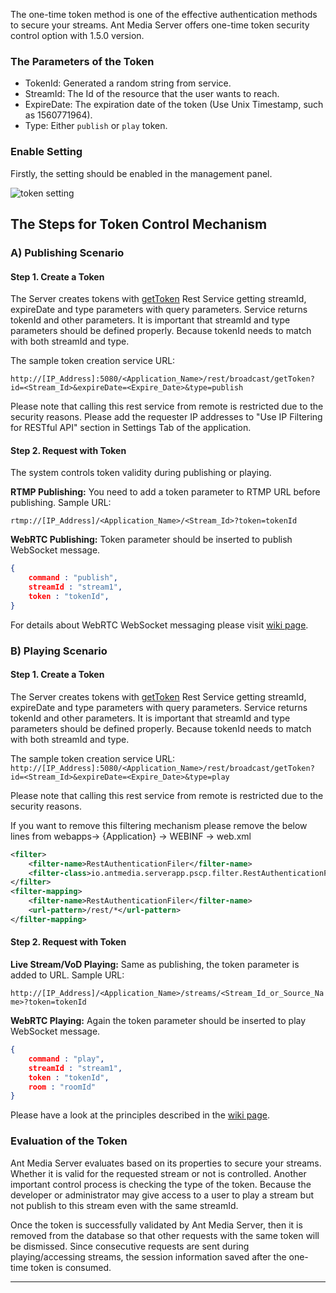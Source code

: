 The one-time token method is one of the effective authentication methods to secure your streams. Ant Media Server offers one-time token security control option with 1.5.0 version.

### The Parameters of the Token

 * TokenId: Generated a random string from service.
 * StreamId: The Id of the resource that the user wants to reach.
 * ExpireDate: The expiration date of the token (Use Unix Timestamp, such as 1560771964).
 * Type: Either `publish` or `play` token.


### Enable Setting

Firstly, the setting should be enabled in the management panel.

![token setting](https://i0.wp.com/antmedia.io/wp-content/uploads/2018/09/Screenshot-from-2018-09-17-20-53-01-1024x441.png)

## The Steps for Token Control Mechanism

### A) Publishing Scenario

#### Step 1. Create a Token

The Server creates tokens with [getToken](https://github.com/ant-media/Ant-Media-Server/blob/14e243dd8f1696fbbc66b582eadbbe301e516e72/src/main/java/io/antmedia/rest/BroadcastRestService.java#L976) Rest Service getting streamId, expireDate and type parameters with query parameters. Service returns tokenId and other parameters. It is important that streamId and type parameters should be defined properly. Because tokenId needs to match with both streamId and type.

The sample token creation service URL:

`http://[IP_Address]:5080/<Application_Name>/rest/broadcast/getToken?id=<Stream_Id>&expireDate=<Expire_Date>&type=publish`

Please note that calling this rest service from remote is restricted due to the security reasons. Please add the requester IP addresses to "Use IP Filtering for RESTful API" section in Settings Tab of the application.


#### Step 2. Request with Token 

The system controls token validity during publishing or playing.

**RTMP Publishing:** You need to add a token parameter to RTMP URL before publishing. Sample URL:

`rtmp://[IP_Address]/<Application_Name>/<Stream_Id>?token=tokenId`

**WebRTC Publishing:** Token parameter should be inserted to publish WebSocket message.
```json
{
    command : "publish",
    streamId : "stream1",
    token : "tokenId",
}
```

 For details about WebRTC WebSocket messaging please visit [wiki page](https://github.com/ant-media/Ant-Media-Server/wiki/WebRTC-WebSocket-Messaging-Details).

### B) Playing Scenario

#### Step 1. Create a Token

The Server creates tokens with [getToken](https://github.com/ant-media/Ant-Media-Server/blob/14e243dd8f1696fbbc66b582eadbbe301e516e72/src/main/java/io/antmedia/rest/BroadcastRestService.java#L976) Rest Service getting streamId, expireDate and type parameters with query parameters. Service returns tokenId and other parameters. It is important that streamId and type parameters should be defined properly. Because tokenId needs to match with both streamId and type.

The sample token creation service URL:
`http://[IP_Address]:5080/<Application_Name>/rest/broadcast/getToken?id=<Stream_Id>&expireDate=<Expire_Date>&type=play`

Please note that calling this rest service from remote is restricted due to the security reasons.

If you want to remove this filtering mechanism please remove the below lines from webapps-> {Application} -> WEBINF -> web.xml

```xml
<filter>
    <filter-name>RestAuthenticationFiler</filter-name>
    <filter-class>io.antmedia.serverapp.pscp.filter.RestAuthenticationFilter</filter-class>
</filter>
<filter-mapping>
    <filter-name>RestAuthenticationFiler</filter-name>
    <url-pattern>/rest/*</url-pattern>
</filter-mapping>
```

#### Step 2. Request with Token 

**Live Stream/VoD Playing:** Same as publishing, the token parameter is added to URL. Sample URL:

``http://[IP_Address]/<Application_Name>/streams/<Stream_Id_or_Source_Name>?token=tokenId``

**WebRTC Playing:** Again the token parameter should be inserted to play WebSocket message. 

```json
{
    command : "play",
    streamId : "stream1",
    token : "tokenId",
    room : "roomId"
}
```

Please have a look at the principles described in the [wiki page](https://github.com/ant-media/Ant-Media-Server/wiki/WebRTC-WebSocket-Messaging-Details).


### Evaluation of the Token

Ant Media Server evaluates based on its properties to secure your streams. Whether it is valid for the requested stream or not is controlled. Another important control process is checking the type of the token. Because the developer or administrator may give access to a user to play a stream but not publish to this stream even with the same streamId.

Once the token is successfully validated by Ant Media Server, then it is removed from the database so that other requests with the same token will be dismissed. Since consecutive requests are sent during playing/accessing streams, the session information saved after the one-time token is consumed.
***
